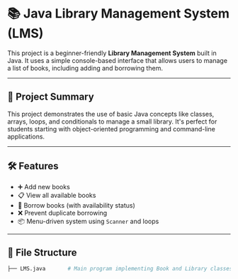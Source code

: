 # 📚 Java Library Management System (LMS)

This project is a beginner-friendly **Library Management System** built in Java. It uses a simple console-based interface that allows users to manage a list of books, including adding and borrowing them.

---

## 🧠 Project Summary

This project demonstrates the use of basic Java concepts like classes, arrays, loops, and conditionals to manage a small library. It's perfect for students starting with object-oriented programming and command-line applications.

---

## 🛠️ Features

- ➕ Add new books
- 📋 View all available books
- 🙋 Borrow books (with availability status)
- ❌ Prevent duplicate borrowing
- 📦 Menu-driven system using `Scanner` and loops

---

## 📂 File Structure

```bash
├── LMS.java       # Main program implementing Book and Library classes
